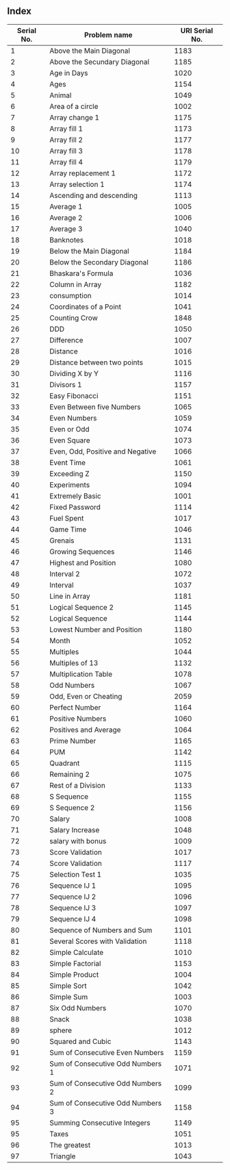 ## Index

Serial No. | Problem name | URI Serial No.
------------ | ------------- | -------------
1 | Above the Main Diagonal | 1183
2 | Above the Secundary Diagonal | 1185
3 | Age in Days | 1020
4 | Ages | 1154
5 | Animal | 1049
6 | Area of a circle | 1002
7 | Array change 1 | 1175
8 | Array fill 1 | 1173
9 | Array fill 2 | 1177
10 | Array fill 3 | 1178
11 | Array fill 4 | 1179
12 | Array replacement 1 | 1172
13 | Array selection 1 | 1174
14 | Ascending and descending | 1113
15 | Average 1 | 1005
16 | Average 2 | 1006
17 | Average 3 | 1040
18 | Banknotes | 1018
19 | Below the Main Diagonal | 1184
20 | Below the Secondary Diagonal | 1186
21 | Bhaskara's Formula | 1036
22 | Column in Array | 1182
23 | consumption | 1014
24 | Coordinates of a Point | 1041
25 | Counting Crow | 1848
26 | DDD | 1050
27 | Difference | 1007
28 | Distance | 1016
29 | Distance between two points | 1015
30 | Dividing X by Y | 1116
31 | Divisors 1 | 1157
32 | Easy Fibonacci | 1151
33 | Even Between five Numbers | 1065
34 | Even Numbers | 1059
35 | Even or Odd | 1074
36 | Even Square | 1073
37 | Even, Odd, Positive and Negative | 1066
38 | Event Time | 1061
39 | Exceeding Z | 1150
40 | Experiments | 1094
41 | Extremely Basic | 1001
42 | Fixed Password | 1114
43 | Fuel Spent | 1017
44 | Game Time | 1046
45 | Grenais | 1131
46 | Growing Sequences | 1146
47 | Highest and Position | 1080
48 | Interval 2 | 1072
49 | Interval | 1037
50 | Line in Array | 1181
51 | Logical Sequence 2 | 1145
52 | Logical Sequence | 1144
53 | Lowest Number and Position | 1180
54 | Month | 1052
55 | Multiples | 1044
56 | Multiples of 13 | 1132
57 | Multiplication Table | 1078
58 | Odd Numbers | 1067
59 | Odd, Even or Cheating | 2059
60 | Perfect Number | 1164
61 | Positive Numbers | 1060
62 | Positives and Average | 1064
63 | Prime Number | 1165
64 | PUM | 1142
65 | Quadrant | 1115
66 | Remaining 2 | 1075
67 | Rest of a Division | 1133
68 | S Sequence | 1155
69 | S Sequence 2 | 1156
70 | Salary | 1008
71 | Salary Increase | 1048
72 | salary with bonus | 1009
73 | Score Validation | 1017
74 | Score Validation | 1117
75 | Selection Test 1 | 1035
76 | Sequence IJ 1 | 1095
77 | Sequence IJ 2 | 1096
78 | Sequence IJ 3 | 1097
79 | Sequence IJ 4 | 1098
80 | Sequence of Numbers and Sum | 1101
81 | Several Scores with Validation | 1118
82 | Simple Calculate | 1010
83 | Simple Factorial | 1153
84 | Simple Product | 1004
85 | Simple Sort | 1042
86 | Simple Sum | 1003
87 | Six Odd Numbers | 1070
88 | Snack | 1038
89 | sphere | 1012
90 | Squared and Cubic | 1143
91 | Sum of Consecutive Even Numbers | 1159
92 | Sum of Consecutive Odd Numbers 1 | 1071
93 | Sum of Consecutive Odd Numbers 2 | 1099
94 | Sum of Consecutive Odd Numbers 3 | 1158
95 | Summing Consecutive Integers | 1149
95 | Taxes | 1051
96 | The greatest | 1013
97 | Triangle | 1043
